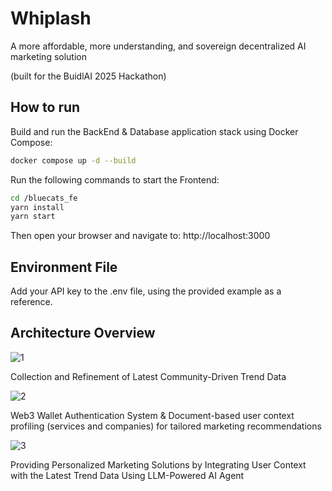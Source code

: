 # Whiplash

A more affordable, 
more understanding, 
and sovereign 
decentralized AI marketing solution

(built for the BuidlAI 2025 Hackathon)

## How to run

Build and run the BackEnd & Database application stack using Docker Compose:

```bash
docker compose up -d --build
```

Run the following commands to start the Frontend:

```bash
cd /bluecats_fe
yarn install
yarn start
```

Then open your browser and navigate to:
http://localhost:3000

## Environment File

Add your API key to the .env file, using the provided example as a reference.

## Architecture Overview

![1](https://github.com/user-attachments/assets/4f0fe24b-ddf9-45b9-845a-0cee48da5243)

Collection and Refinement of Latest Community-Driven Trend Data

![2](https://github.com/user-attachments/assets/303b5d19-202a-40f7-a9e6-8db26f1385a7)

Web3 Wallet Authentication System & Document-based user context profiling (services and companies) for tailored marketing recommendations

![3](https://github.com/user-attachments/assets/e735bdf9-5131-48af-b684-6ea23854f192)

Providing Personalized Marketing Solutions by Integrating User Context with the Latest Trend Data Using LLM-Powered AI Agent





